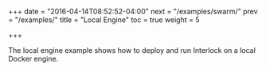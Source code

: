 +++
date = "2016-04-14T08:52:52-04:00"
next = "/examples/swarm/"
prev = "/examples/"
title = "Local Engine"
toc = true
weight = 5

+++

The local engine example shows how to deploy and run Interlock on a local
Docker engine.
